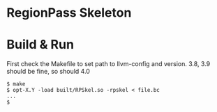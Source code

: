 
# RegionPass Skeleton 


# Build & Run

First check the Makefile to set path to llvm-config and version.
3.8, 3.9 should be fine, so should 4.0

```
$ make
$ opt-X.Y -load built/RPSkel.so -rpskel < file.bc
...
$
```


